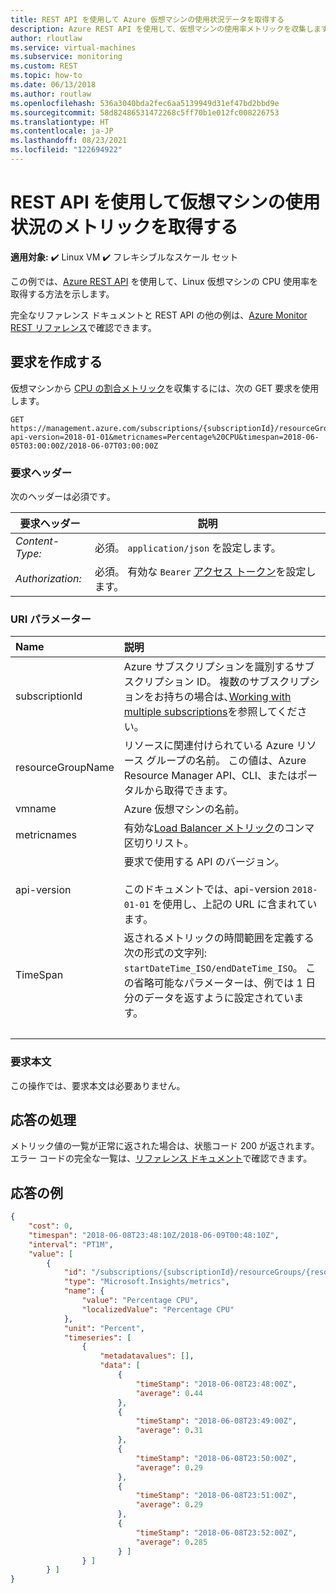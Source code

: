 ```yaml
---
title: REST API を使用して Azure 仮想マシンの使用状況データを取得する
description: Azure REST API を使用して、仮想マシンの使用率メトリックを収集します。
author: rloutlaw
ms.service: virtual-machines
ms.subservice: monitoring
ms.custom: REST
ms.topic: how-to
ms.date: 06/13/2018
ms.author: routlaw
ms.openlocfilehash: 536a3040bda2fec6aa5139949d31ef47bd2bbd9e
ms.sourcegitcommit: 58d82486531472268c5ff70b1e012fc008226753
ms.translationtype: HT
ms.contentlocale: ja-JP
ms.lasthandoff: 08/23/2021
ms.locfileid: "122694922"
---
```

# <a name="get-virtual-machine-usage-metrics-using-the-rest-api"></a>REST API を使用して仮想マシンの使用状況のメトリックを取得する

**適用対象:** :heavy_check_mark: Linux VM :heavy_check_mark: フレキシブルなスケール セット 

この例では、[Azure REST API](/rest/api/azure/) を使用して、Linux 仮想マシンの CPU 使用率を取得する方法を示します。

完全なリファレンス ドキュメントと REST API の他の例は、[Azure Monitor REST リファレンス](/rest/api/monitor)で確認できます。 

## <a name="build-the-request"></a>要求を作成する

仮想マシンから [CPU の割合メトリック](../../azure-monitor/essentials/metrics-supported.md#microsoftcomputevirtualmachines)を収集するには、次の GET 要求を使用します。

```http
GET https://management.azure.com/subscriptions/{subscriptionId}/resourceGroups/{resourceGroupName}/providers/Microsoft.Compute/virtualMachines/{vmname}/providers/microsoft.insights/metrics?api-version=2018-01-01&metricnames=Percentage%20CPU&timespan=2018-06-05T03:00:00Z/2018-06-07T03:00:00Z
```

### <a name="request-headers"></a>要求ヘッダー

次のヘッダーは必須です｡ 

|要求ヘッダー|説明|  
|--------------------|-----------------|  
|*Content-Type:*|必須。 `application/json` を設定します。|  
|*Authorization:*|必須。 有効な `Bearer` [アクセス トークン](/rest/api/azure/#authorization-code-grant-interactive-clients)を設定します。 |  

### <a name="uri-parameters"></a>URI パラメーター

| Name | 説明 |
| :--- | :---------- |
| subscriptionId | Azure サブスクリプションを識別するサブスクリプション ID。 複数のサブスクリプションをお持ちの場合は､[Working with multiple subscriptions](/cli/azure/manage-azure-subscriptions-azure-cli)を参照してください｡ |
| resourceGroupName | リソースに関連付けられている Azure リソース グループの名前。 この値は、Azure Resource Manager API、CLI、またはポータルから取得できます。 |
| vmname | Azure 仮想マシンの名前。 |
| metricnames | 有効な[Load Balancer メトリック](../../load-balancer/load-balancer-standard-diagnostics.md)のコンマ区切りリスト。 |
| api-version | 要求で使用する API のバージョン。<br /><br /> このドキュメントでは、api-version `2018-01-01` を使用し、上記の URL に含まれています。  |
| TimeSpan | 返されるメトリックの時間範囲を定義する次の形式の文字列: `startDateTime_ISO/endDateTime_ISO`。 この省略可能なパラメーターは、例では 1 日分のデータを返すように設定されています。 |
| &nbsp; | &nbsp; |

### <a name="request-body"></a>要求本文

この操作では、要求本文は必要ありません。

## <a name="handle-the-response"></a>応答の処理

メトリック値の一覧が正常に返された場合は、状態コード 200 が返されます。 エラー コードの完全な一覧は、[リファレンス ドキュメント](/rest/api/monitor/metrics/list#errorresponse)で確認できます。

## <a name="example-response"></a>応答の例 

```json
{
    "cost": 0,
    "timespan": "2018-06-08T23:48:10Z/2018-06-09T00:48:10Z",
    "interval": "PT1M",
    "value": [
        {
            "id": "/subscriptions/{subscriptionId}/resourceGroups/{resourceGroupName}/providers/Microsoft.Compute/virtualMachines/{vmname}/providers/microsoft.insights/metrics?api-version=2018-01-01&metricnames=Percentage%20CPU",
            "type": "Microsoft.Insights/metrics",
            "name": {
                "value": "Percentage CPU",
                "localizedValue": "Percentage CPU"
            },
            "unit": "Percent",
            "timeseries": [
                {
                    "metadatavalues": [],
                    "data": [
                        {
                            "timeStamp": "2018-06-08T23:48:00Z",
                            "average": 0.44
                        },
                        {
                            "timeStamp": "2018-06-08T23:49:00Z",
                            "average": 0.31
                        },
                        {
                            "timeStamp": "2018-06-08T23:50:00Z",
                            "average": 0.29
                        },
                        {
                            "timeStamp": "2018-06-08T23:51:00Z",
                            "average": 0.29
                        },
                        {
                            "timeStamp": "2018-06-08T23:52:00Z",
                            "average": 0.285
                        } ]
                } ]
        } ]
}
```
